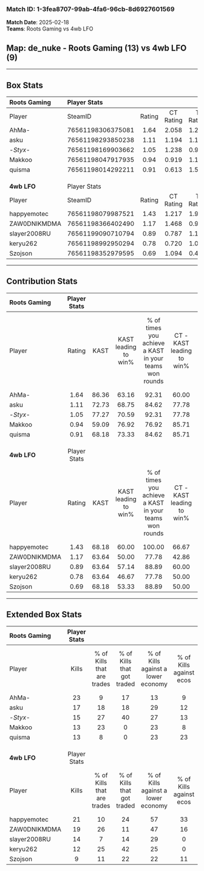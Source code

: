 ### Match ID: 1-3fea8707-99ab-4fa6-96cb-8d6927601569  
**Match Date**: 2025-02-18  
**Teams**: Roots Gaming vs 4wb LFO  

## **Map**: de_nuke - Roots Gaming (13) vs 4wb LFO (9)  
---  

## Box Stats  

| **Roots Gaming** | Player Stats      |        |           |          |       |       |       |         |        |      |     |
| :- | :- | :-: | :-: | :-: | :-: | :-: | :-: | :-: | :-: | :-: | :-: |
| Player           | SteamID           | Rating | CT Rating | T Rating | KAST  |  ADR  | Kills | Assists | Deaths | K/D  | HS% |
| AhMa-            | 76561198306375081 |  1.64  |   2.058   |  1.263   | 86.36 | 112.1 |  23   |    6    |   14   | 1.64 | 65  |
| asku             | 76561198293850238 |  1.11  |   1.194   |  1.185   | 72.73 | 76.1  |  17   |    5    |   17   | 1.00 | 58  |
| -_Styx_-         | 76561198169903662 |  1.05  |   1.238   |  0.936   | 77.27 | 71.4  |  15   |    4    |   17   | 0.88 | 60  |
| Makkoo           | 76561198047917935 |  0.94  |   0.919   |  1.114   | 59.09 | 68.5  |  13   |    6    |   13   | 1.00 | 61  |
| quisma           | 76561198014292211 |  0.91  |   0.613   |  1.537   | 68.18 | 61.4  |  13   |    2    |   15   | 0.87 | 61  |
|                  |                   |        |           |          |       |       |       |         |        |      |     |
|                  |                   |        |           |          |       |       |       |         |        |      |     |
|                  |                   |        |           |          |       |       |       |         |        |      |     |
| **4wb LFO**      | Player Stats      |        |           |          |       |       |       |         |        |      |     |
| Player           | SteamID           | Rating | CT Rating | T Rating | KAST  |  ADR  | Kills | Assists | Deaths | K/D  | HS% |
| happyemotec      | 76561198079987521 |  1.43  |   1.217   |  1.943   | 68.18 | 116.6 |  21   |    7    |   15   | 1.40 | 71  |
| ZAW0DNIKMDMA     | 76561198366402490 |  1.17  |   1.468   |  0.926   | 63.64 | 82.3  |  19   |    5    |   16   | 1.19 | 42  |
| slayer2008RU     | 76561199090710794 |  0.89  |   0.787   |  1.116   | 63.64 | 68.9  |  14   |    2    |   17   | 0.82 | 57  |
| keryu262         | 76561198992950294 |  0.78  |   0.720   |  1.037   | 63.64 | 57.3  |  12   |    3    |   17   | 0.71 | 58  |
| Szojson          | 76561198352979595 |  0.69  |   1.094   |  0.401   | 68.18 | 49.5  |   9   |    7    |   17   | 0.53 | 77  |
---  

## Contribution Stats  

| **Roots Gaming** | Player Stats |       |                      |                                                        |                           |                                                             |                          |                                                            |
| :- | :-: | :-: | :-: | :-: | :-: | :-: | :-: | :-: |
| Player           |    Rating    | KAST  | KAST leading to win% | % of times you achieve a KAST in your teams won rounds | CT - KAST leading to win% | CT - % of times you achieve a KAST in your teams won rounds | T - KAST leading to win% | T - % of times you achieve a KAST in your teams won rounds |
| AhMa-            |     1.64     | 86.36 |        63.16         |                         92.31                          |           60.00           |                            85.71                            |          66.67           |                           100.00                           |
| asku             |     1.11     | 72.73 |        68.75         |                         84.62                          |           77.78           |                           100.00                            |          57.14           |                           66.67                            |
| -_Styx_-         |     1.05     | 77.27 |        70.59         |                         92.31                          |           77.78           |                           100.00                            |          62.50           |                           83.33                            |
| Makkoo           |     0.94     | 59.09 |        76.92         |                         76.92                          |           85.71           |                            85.71                            |          66.67           |                           66.67                            |
| quisma           |     0.91     | 68.18 |        73.33         |                         84.62                          |           85.71           |                            85.71                            |          62.50           |                           83.33                            |
|                  |              |       |                      |                                                        |                           |                                                             |                          |                                                            |
|                  |              |       |                      |                                                        |                           |                                                             |                          |                                                            |
|                  |              |       |                      |                                                        |                           |                                                             |                          |                                                            |
| **4wb LFO**      | Player Stats |       |                      |                                                        |                           |                                                             |                          |                                                            |
| Player           |    Rating    | KAST  | KAST leading to win% | % of times you achieve a KAST in your teams won rounds | CT - KAST leading to win% | CT - % of times you achieve a KAST in your teams won rounds | T - KAST leading to win% | T - % of times you achieve a KAST in your teams won rounds |
| happyemotec      |     1.43     | 68.18 |        60.00         |                         100.00                         |           66.67           |                           100.00                            |          55.56           |                           100.00                           |
| ZAW0DNIKMDMA     |     1.17     | 63.64 |        50.00         |                         77.78                          |           42.86           |                            75.00                            |          57.14           |                           80.00                            |
| slayer2008RU     |     0.89     | 63.64 |        57.14         |                         88.89                          |           60.00           |                            75.00                            |          55.56           |                           100.00                           |
| keryu262         |     0.78     | 63.64 |        46.67         |                         77.78                          |           50.00           |                            75.00                            |          44.44           |                           80.00                            |
| Szojson          |     0.69     | 68.18 |        53.33         |                         88.89                          |           50.00           |                           100.00                            |          57.14           |                           80.00                            |
---  

## Extended Box Stats  

| **Roots Gaming** | Player Stats |                            |                            |                                    |                         |                              |                                 |        |                             |                                     |                          |                               |                            |
| :- | :-: | :-: | :-: | :-: | :-: | :-: | :-: | :-: | :-: | :-: | :-: | :-: | :-: |
| Player           |    Kills     | % of Kills that are trades | % of Kills that got traded | % of Kills against a lower economy | % of Kills against ecos | % of Kills that are flawless | % of Kills that are close duels | Deaths | % of Deaths that get traded | % of Deaths against a lower economy | % of Deaths against ecos | % of Deaths that are flawless | % of Deaths that are close |
| AhMa-            |      23      |             9              |             17             |                 13                 |            9            |              61              |                0                |   14   |             21              |                 14                  |            0             |              64               |             21             |
| asku             |      17      |             18             |             18             |                 29                 |           12            |              59              |                6                |   17   |             18              |                 24                  |            6             |              82               |             6              |
| -_Styx_-         |      15      |             27             |             40             |                 27                 |           13            |              53              |                7                |   17   |             12              |                 12                  |            0             |              59               |             0              |
| Makkoo           |      13      |             23             |             0              |                 23                 |            8            |              62              |                8                |   13   |             23              |                 15                  |            0             |              62               |             0              |
| quisma           |      13      |             8              |             0              |                 23                 |           23            |              77              |                0                |   15   |             33              |                 13                  |            0             |              80               |             7              |
|                  |              |                            |                            |                                    |                         |                              |                                 |        |                             |                                     |                          |                               |                            |
|                  |              |                            |                            |                                    |                         |                              |                                 |        |                             |                                     |                          |                               |                            |
|                  |              |                            |                            |                                    |                         |                              |                                 |        |                             |                                     |                          |                               |                            |
| **4wb LFO**      | Player Stats |                            |                            |                                    |                         |                              |                                 |        |                             |                                     |                          |                               |                            |
| Player           |    Kills     | % of Kills that are trades | % of Kills that got traded | % of Kills against a lower economy | % of Kills against ecos | % of Kills that are flawless | % of Kills that are close duels | Deaths | % of Deaths that get traded | % of Deaths against a lower economy | % of Deaths against ecos | % of Deaths that are flawless | % of Deaths that are close |
| happyemotec      |      21      |             10             |             24             |                 57                 |           33            |              86              |                0                |   15   |             27              |                 27                  |            7             |              53               |             7              |
| ZAW0DNIKMDMA     |      19      |             26             |             11             |                 47                 |           16            |              79              |                0                |   16   |              0              |                 19                  |            0             |              69               |             6              |
| slayer2008RU     |      14      |             7              |             14             |                 29                 |            0            |              50              |               21                |   17   |             24              |                 35                  |            0             |              76               |             6              |
| keryu262         |      12      |             25             |             42             |                 25                 |            0            |              58              |                8                |   17   |             24              |                 24                  |            0             |              59               |             0              |
| Szojson          |      9       |             11             |             22             |                 22                 |           11            |              67              |               11                |   17   |              6              |                 29                  |            0             |              65               |             0              |
